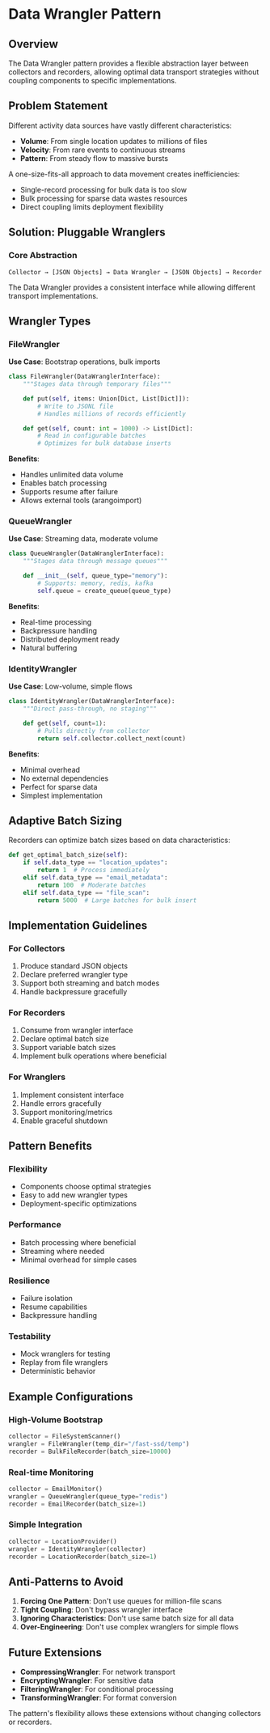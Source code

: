 # Data Wrangler Pattern

## Overview

The Data Wrangler pattern provides a flexible abstraction layer between collectors and recorders, allowing optimal data transport strategies without coupling components to specific implementations.

## Problem Statement

Different activity data sources have vastly different characteristics:
- **Volume**: From single location updates to millions of files
- **Velocity**: From rare events to continuous streams
- **Pattern**: From steady flow to massive bursts

A one-size-fits-all approach to data movement creates inefficiencies:
- Single-record processing for bulk data is too slow
- Bulk processing for sparse data wastes resources
- Direct coupling limits deployment flexibility

## Solution: Pluggable Wranglers

### Core Abstraction

```
Collector → [JSON Objects] → Data Wrangler → [JSON Objects] → Recorder
```

The Data Wrangler provides a consistent interface while allowing different transport implementations.

## Wrangler Types

### FileWrangler
**Use Case**: Bootstrap operations, bulk imports
```python
class FileWrangler(DataWranglerInterface):
    """Stages data through temporary files"""

    def put(self, items: Union[Dict, List[Dict]]):
        # Write to JSONL file
        # Handles millions of records efficiently

    def get(self, count: int = 1000) -> List[Dict]:
        # Read in configurable batches
        # Optimizes for bulk database inserts
```

**Benefits**:
- Handles unlimited data volume
- Enables batch processing
- Supports resume after failure
- Allows external tools (arangoimport)

### QueueWrangler
**Use Case**: Streaming data, moderate volume
```python
class QueueWrangler(DataWranglerInterface):
    """Stages data through message queues"""

    def __init__(self, queue_type="memory"):
        # Supports: memory, redis, kafka
        self.queue = create_queue(queue_type)
```

**Benefits**:
- Real-time processing
- Backpressure handling
- Distributed deployment ready
- Natural buffering

### IdentityWrangler
**Use Case**: Low-volume, simple flows
```python
class IdentityWrangler(DataWranglerInterface):
    """Direct pass-through, no staging"""

    def get(self, count=1):
        # Pulls directly from collector
        return self.collector.collect_next(count)
```

**Benefits**:
- Minimal overhead
- No external dependencies
- Perfect for sparse data
- Simplest implementation

## Adaptive Batch Sizing

Recorders can optimize batch sizes based on data characteristics:

```python
def get_optimal_batch_size(self):
    if self.data_type == "location_updates":
        return 1  # Process immediately
    elif self.data_type == "email_metadata":
        return 100  # Moderate batches
    elif self.data_type == "file_scan":
        return 5000  # Large batches for bulk insert
```

## Implementation Guidelines

### For Collectors
1. Produce standard JSON objects
2. Declare preferred wrangler type
3. Support both streaming and batch modes
4. Handle backpressure gracefully

### For Recorders
1. Consume from wrangler interface
2. Declare optimal batch size
3. Support variable batch sizes
4. Implement bulk operations where beneficial

### For Wranglers
1. Implement consistent interface
2. Handle errors gracefully
3. Support monitoring/metrics
4. Enable graceful shutdown

## Pattern Benefits

### Flexibility
- Components choose optimal strategies
- Easy to add new wrangler types
- Deployment-specific optimizations

### Performance
- Batch processing where beneficial
- Streaming where needed
- Minimal overhead for simple cases

### Resilience
- Failure isolation
- Resume capabilities
- Backpressure handling

### Testability
- Mock wranglers for testing
- Replay from file wranglers
- Deterministic behavior

## Example Configurations

### High-Volume Bootstrap
```python
collector = FileSystemScanner()
wrangler = FileWrangler(temp_dir="/fast-ssd/temp")
recorder = BulkFileRecorder(batch_size=10000)
```

### Real-time Monitoring
```python
collector = EmailMonitor()
wrangler = QueueWrangler(queue_type="redis")
recorder = EmailRecorder(batch_size=1)
```

### Simple Integration
```python
collector = LocationProvider()
wrangler = IdentityWrangler(collector)
recorder = LocationRecorder(batch_size=1)
```

## Anti-Patterns to Avoid

1. **Forcing One Pattern**: Don't use queues for million-file scans
2. **Tight Coupling**: Don't bypass wrangler interface
3. **Ignoring Characteristics**: Don't use same batch size for all data
4. **Over-Engineering**: Don't use complex wranglers for simple flows

## Future Extensions

- **CompressingWrangler**: For network transport
- **EncryptingWrangler**: For sensitive data
- **FilteringWrangler**: For conditional processing
- **TransformingWrangler**: For format conversion

The pattern's flexibility allows these extensions without changing collectors or recorders.
